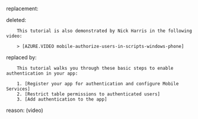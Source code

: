 replacement:

deleted:

		This tutorial is also demonstrated by Nick Harris in the following video:
		
		> [AZURE.VIDEO mobile-authorize-users-in-scripts-windows-phone]

replaced by:

		This tutorial walks you through these basic steps to enable authentication in your app:
		
		1. [Register your app for authentication and configure Mobile Services]
		2. [Restrict table permissions to authenticated users]
		3. [Add authentication to the app]

reason: (video)

